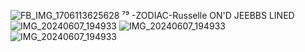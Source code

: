 ![FB_IMG_1706113625628](https://github.com/RusselleMars/-ZODIAC-Russelle/assets/163415437/951f8f17-9d96-4902-b280-1d44afe10912)
⁷⁹ -ZODIAC-Russelle
   ON'D JEEBBS LINED![IMG_20240607_194933](https://github.com/RusselleMars/-ZODIAC-Russelle/assets/163415437/93040e34-b08c-493c-9d37-bed510bcc01d)
![IMG_20240607_194933](https://github.com/RusselleMars/-ZODIAC-Russelle/assets/163415437/cff68024-8b2f-4e27-95d0-fbc8aa087ae2)
![IMG_20240607_194933](https://github.com/RusselleMars/-ZODIAC-Russelle/assets/163415437/a31e928a-8a07-45df-8511-e2511926a7a6)
